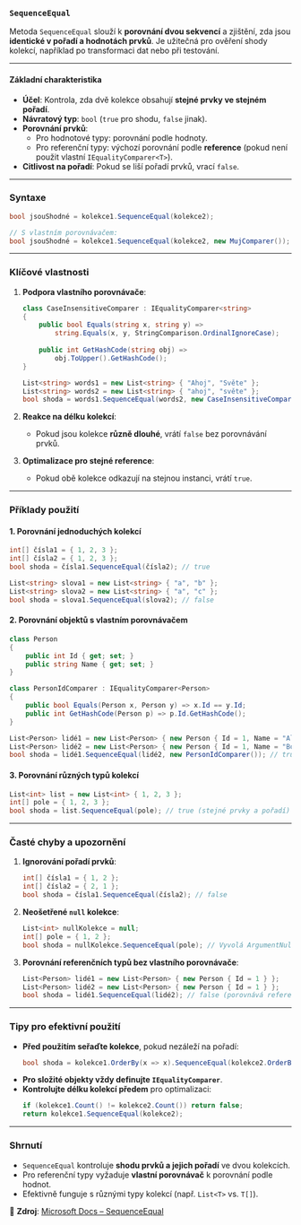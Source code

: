 
### **`SequenceEqual`**  

Metoda `SequenceEqual` slouží k **porovnání dvou sekvencí** a zjištění, zda jsou **identické v pořadí a hodnotách prvků**. Je užitečná pro ověření shody kolekcí, například po transformaci dat nebo při testování.

---

#### **Základní charakteristika**  

- **Účel**: Kontrola, zda dvě kolekce obsahují **stejné prvky ve stejném pořadí**.  
- **Návratový typ**: `bool` (`true` pro shodu, `false` jinak).  
- **Porovnání prvků**:  
  - Pro hodnotové typy: porovnání podle hodnoty.  
  - Pro referenční typy: výchozí porovnání podle **reference** (pokud není použit vlastní `IEqualityComparer<T>`).  
- **Citlivost na pořadí**: Pokud se liší pořadí prvků, vrací `false`.  

---

### **Syntaxe**  

```csharp
bool jsouShodné = kolekce1.SequenceEqual(kolekce2);

// S vlastním porovnávačem:
bool jsouShodné = kolekce1.SequenceEqual(kolekce2, new MujComparer());
```

---

### **Klíčové vlastnosti**  

1. **Podpora vlastního porovnávače**:  
   ```csharp
   class CaseInsensitiveComparer : IEqualityComparer<string>
   {
       public bool Equals(string x, string y) => 
           string.Equals(x, y, StringComparison.OrdinalIgnoreCase);
       
       public int GetHashCode(string obj) => 
           obj.ToUpper().GetHashCode();
   }

   List<string> words1 = new List<string> { "Ahoj", "Světe" };
   List<string> words2 = new List<string> { "ahoj", "světe" };
   bool shoda = words1.SequenceEqual(words2, new CaseInsensitiveComparer()); // true
   ```

2. **Reakce na délku kolekcí**:  
   - Pokud jsou kolekce **různě dlouhé**, vrátí `false` bez porovnávání prvků.  

3. **Optimalizace pro stejné reference**:  
   - Pokud obě kolekce odkazují na stejnou instanci, vrátí `true`.  

---

### **Příklady použití**  

#### **1. Porovnání jednoduchých kolekcí**  

```csharp
int[] čísla1 = { 1, 2, 3 };
int[] čísla2 = { 1, 2, 3 };
bool shoda = čísla1.SequenceEqual(čísla2); // true

List<string> slova1 = new List<string> { "a", "b" };
List<string> slova2 = new List<string> { "a", "c" };
bool shoda = slova1.SequenceEqual(slova2); // false
```

#### **2. Porovnání objektů s vlastním porovnávačem**  

```csharp
class Person 
{ 
    public int Id { get; set; }
    public string Name { get; set; }
}

class PersonIdComparer : IEqualityComparer<Person>
{
    public bool Equals(Person x, Person y) => x.Id == y.Id;
    public int GetHashCode(Person p) => p.Id.GetHashCode();
}

List<Person> lidé1 = new List<Person> { new Person { Id = 1, Name = "Alice" } };
List<Person> lidé2 = new List<Person> { new Person { Id = 1, Name = "Bob" } };
bool shoda = lidé1.SequenceEqual(lidé2, new PersonIdComparer()); // true (stejné Id)
```

#### **3. Porovnání různých typů kolekcí**  

```csharp
List<int> list = new List<int> { 1, 2, 3 };
int[] pole = { 1, 2, 3 };
bool shoda = list.SequenceEqual(pole); // true (stejné prvky a pořadí)
```

---

### **Časté chyby a upozornění**  

1. **Ignorování pořadí prvků**:  
   ```csharp
   int[] čísla1 = { 1, 2 };
   int[] čísla2 = { 2, 1 };
   bool shoda = čísla1.SequenceEqual(čísla2); // false
   ```

2. **Neošetřené `null` kolekce**:  
   ```csharp
   List<int> nullKolekce = null;
   int[] pole = { 1, 2 };
   bool shoda = nullKolekce.SequenceEqual(pole); // Vyvolá ArgumentNullException!
   ```

3. **Porovnání referenčních typů bez vlastního porovnávače**:  
   ```csharp
   List<Person> lidé1 = new List<Person> { new Person { Id = 1 } };
   List<Person> lidé2 = new List<Person> { new Person { Id = 1 } };
   bool shoda = lidé1.SequenceEqual(lidé2); // false (porovnává reference!)
   ```

---

### **Tipy pro efektivní použití**  

- **Před použitím seřaďte kolekce**, pokud nezáleží na pořadí:  
  ```csharp
  bool shoda = kolekce1.OrderBy(x => x).SequenceEqual(kolekce2.OrderBy(x => x));
  ```
- **Pro složité objekty vždy definujte `IEqualityComparer`**.  
- **Kontrolujte délku kolekcí předem** pro optimalizaci:  
  ```csharp
  if (kolekce1.Count() != kolekce2.Count()) return false;
  return kolekce1.SequenceEqual(kolekce2);
  ```

---

### **Shrnutí**  

- `SequenceEqual` kontroluje **shodu prvků a jejich pořadí** ve dvou kolekcích.  
- Pro referenční typy vyžaduje **vlastní porovnávač** k porovnání podle hodnot.  
- Efektivně funguje s různými typy kolekcí (např. `List<T>` vs. `T[]`).  

📖 **Zdroj**: [Microsoft Docs – SequenceEqual](https://learn.microsoft.com/cs-cz/dotnet/api/system.linq.enumerable.sequenceequal)
